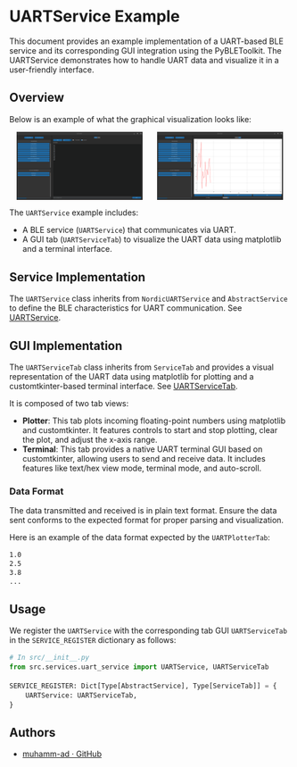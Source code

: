 # UARTService Example

This document provides an example implementation of a UART-based BLE service and its corresponding GUI integration using the PyBLEToolkit. The UARTService demonstrates how to handle UART data and visualize it in a user-friendly interface.

## Overview

Below is an example of what the graphical visualization looks like:

<div style="display: flex; justify-content: space-around;">
    <img src="uart_service_example_terminal.png" alt="Terminal" width="45%" />
    <img src="uart_service_example_plotter.png" alt="Plotter" width="45%" />
</div>

The `UARTService` example includes:
- A BLE service (`UARTService`) that communicates via UART.
- A GUI tab (`UARTServiceTab`) to visualize the UART data using matplotlib and a terminal interface.

## Service Implementation

The `UARTService` class inherits from `NordicUARTService` and `AbstractService` to define the BLE characteristics for UART communication. See [UARTService](../../src/exemples/ble_uart_service.py).

## GUI Implementation

The `UARTServiceTab` class inherits from `ServiceTab` and provides a visual representation of the UART data using matplotlib for plotting and a customtkinter-based terminal interface. See [UARTServiceTab](../../src/services/uart_service.py).

It is composed of two tab views:
- **Plotter**: This tab plots incoming floating-point numbers using matplotlib and customtkinter. It features controls to start and stop plotting, clear the plot, and adjust the x-axis range.
- **Terminal**: This tab provides a native UART terminal GUI based on customtkinter, allowing users to send and receive data. It includes features like text/hex view mode, terminal mode, and auto-scroll.

### Data Format

The data transmitted and received is in plain text format. Ensure the data sent conforms to the expected format for proper parsing and visualization.

Here is an example of the data format expected by the `UARTPlotterTab`:

```plaintext
1.0
2.5
3.8
...
```

## Usage

We register the `UARTService` with the corresponding tab GUI `UARTServiceTab` in the `SERVICE_REGISTER` dictionary as follows:

```python
# In src/__init__.py
from src.services.uart_service import UARTService, UARTServiceTab

SERVICE_REGISTER: Dict[Type[AbstractService], Type[ServiceTab]] = {
    UARTService: UARTServiceTab,
}
```

## Authors

- [muhamm-ad · GitHub](https://github.com/muhamm-ad)